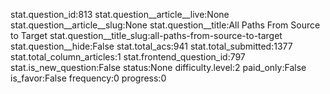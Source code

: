 stat.question_id:813
stat.question__article__live:None
stat.question__article__slug:None
stat.question__title:All Paths From Source to Target
stat.question__title_slug:all-paths-from-source-to-target
stat.question__hide:False
stat.total_acs:941
stat.total_submitted:1377
stat.total_column_articles:1
stat.frontend_question_id:797
stat.is_new_question:False
status:None
difficulty.level:2
paid_only:False
is_favor:False
frequency:0
progress:0
